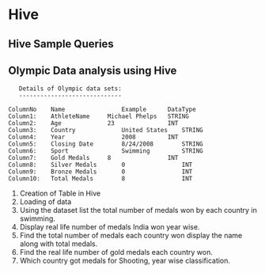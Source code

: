 # Hive
## Hive Sample Queries
 Olympic Data analysis using Hive
--------------------------------

       Details of Olympic data sets:
       -----------------------------

    ColumnNo	Name	            Example	     DataType
    Column1:	AthleteName	    Michael Phelps   STRING
    Column2: 	Age	            23	             INT
    Column3:	Country             United States    STRING
    Column4:	Year	            2008	     INT
    Column5:	Closing Date	    8/24/2008        STRING
    Column6:	Sport	            Swimming	     STRING
    Column7:	Gold Medals	    8	             INT
    Column8:	Silver Medals	    0	             INT
    Column9:	Bronze Medals	    0	             INT
    Column10:	Total Medals	    8	             INT

1) Creation of Table in Hive  
2) Loading of data
3) Using the dataset list the total number of medals won by each country in swimming.
4) Display real life number of medals India won year wise.
5) Find the total number of medals each country won display the name along with total medals.
6) Find the real life number of gold medals each country won.
7) Which country got medals for Shooting, year wise classification.
